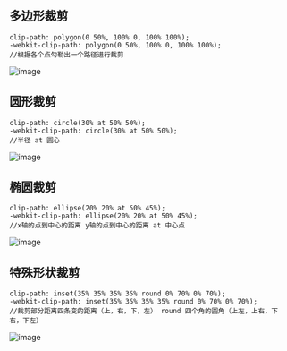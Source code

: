 ## 多边形裁剪

	clip-path: polygon(0 50%, 100% 0, 100% 100%);
	-webkit-clip-path: polygon(0 50%, 100% 0, 100% 100%);
	//根据各个点勾勒出一个路径进行裁剪

![image](http://yunkus.com/wp-content/uploads/2016/06/css-clip-path-1.jpg)

## 圆形裁剪


	clip-path: circle(30% at 50% 50%);
	-webkit-clip-path: circle(30% at 50% 50%);
	//半径 at 圆心

![image](http://yunkus.com/wp-content/uploads/2016/06/css-clip-path-2.jpg)

## 椭圆裁剪


	clip-path: ellipse(20% 20% at 50% 45%);
	-webkit-clip-path: ellipse(20% 20% at 50% 45%);
	//x轴的点到中心的距离 y轴的点到中心的距离 at 中心点

![image](http://yunkus.com/wp-content/uploads/2016/06/css-clip-path-3.jpg)

## 特殊形状裁剪

	clip-path: inset(35% 35% 35% 35% round 0% 70% 0% 70%);
	-webkit-clip-path: inset(35% 35% 35% 35% round 0% 70% 0% 70%);
	//裁剪部分距离四条变的距离（上，右，下，左） round 四个角的圆角（上左，上右，下右，下左）

![image](http://yunkus.com/wp-content/uploads/2016/06/css-clip-path-5.jpg)